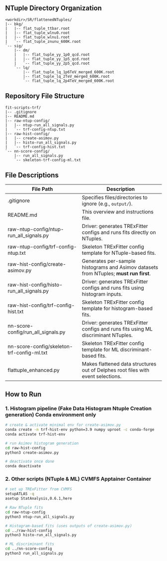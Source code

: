 ## NTuple Directory Organization

```
<workdir>/SR/flattenedNTuples/
|-- bkg/
|   |-- flat_tuple_ttbar.root
|   |-- flat_tuple_wlnu0.root
|   |-- flat_tuple_wlnu1.root
|   `-- flat_tuple_znunu_600K.root
`-- sig/
    |-- dm/
    |   |-- flat_tuple_yy_1p0_qcd.root
    |   |-- flat_tuple_yy_1p5_qcd.root
    |   `-- flat_tuple_yy_2p5_qcd.root
    `-- lq/
        |-- flat_tuple_lq_1p6TeV_merged_600K.root
        |-- flat_tuple_lq_2TeV_merged_600K.root
        `-- flat_tuple_lq_2p4TeV_merged_600K.root
```

## Repository File Structure

```
fit-scripts-trf/
|-- .gitignore
|-- README.md
|-- raw-ntup-config/
|   |-- ntup-run_all_signals.py
|   `-- trf-config-ntup.txt
|-- raw-hist-config/
|   |-- create-asimov.py
|   |-- histo-run_all_signals.py
|   `-- trf-config-hist.txt
`-- nn-score-config/
    |-- run_all_signals.py
    `-- skeleton-trf-config-ml.txt
```

## File Descriptions

| File Path                                  | Description                                                                                   |
|--------------------------------------------|-----------------------------------------------------------------------------------------------|
| .gitignore                                 | Specifies files/directories to ignore (e.g., `output/`).                                      |
| README.md                                  | This overview and instructions file.                                                         |
| raw-ntup-config/ntup-run_all_signals.py    | Driver: generates TRExFitter configs and runs fits directly on NTuples.                      |
| raw-ntup-config/trf-config-ntup.txt        | Skeleton TRExFitter config template for NTuple-based fits.                                    |
| raw-hist-config/create-asimov.py           | Generates per-sample histograms and Asimov datasets from NTuples; **must run first**.        |
| raw-hist-config/histo-run_all_signals.py   | Driver: generates TRExFitter configs and runs fits using histogram inputs.                   |
| raw-hist-config/trf-config-hist.txt        | Skeleton TRExFitter config template for histogram-based fits.                                 |
| nn-score-config/run_all_signals.py         | Driver: generates TRExFitter configs and runs fits using ML discriminant NTuples.            |
| nn-score-config/skeleton-trf-config-ml.txt | Skeleton TRExFitter config template for ML discriminant-based fits.                          |
| flattuple_enhanced.py                      | Makes flattened data structures out of Delphes root files with event selections.             |

## How to Run

### 1. Histogram pipeline (Fake Data Histogram Ntuple Creation generation) **Conda environment only**

```bash
# create & activate minimal env for create-asimov.py
conda create -n trf-hist-env python=3.9 numpy uproot -c conda-forge
conda activate trf-hist-env

# run Asimov histogram generation
cd raw-hist-config
python3 create-asimov.py

# deactivate once done
conda deactivate
```

### 2. Other scripts (NTuple & ML) **CVMFS Apptainer Container**

```bash
# set up TRExFitter from CVMFS
setupATLAS -q
asetup StatAnalysis,0.6.1,here

# Raw NTuple fits
cd raw-ntup-config
python3 ntup-run_all_signals.py

# Histogram-based fits (uses outputs of create-asimov.py)
cd ../raw-hist-config
python3 histo-run_all_signals.py

# ML discriminant fits
cd ../nn-score-config
python3 run_all_signals.py
```
